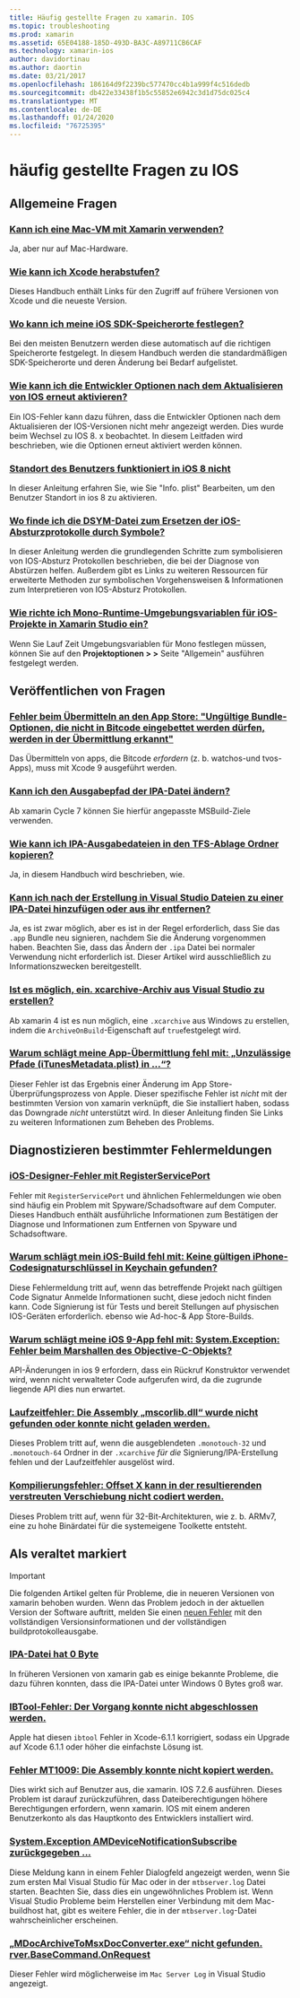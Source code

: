 ```yaml
---
title: Häufig gestellte Fragen zu xamarin. IOS
ms.topic: troubleshooting
ms.prod: xamarin
ms.assetid: 65E04188-185D-493D-BA3C-A89711CB6CAF
ms.technology: xamarin-ios
author: davidortinau
ms.author: daortin
ms.date: 03/21/2017
ms.openlocfilehash: 186164d9f2239bc577470cc4b1a999f4c516dedb
ms.sourcegitcommit: db422e33438f1b5c55852e6942c3d1d75dc025c4
ms.translationtype: MT
ms.contentlocale: de-DE
ms.lasthandoff: 01/24/2020
ms.locfileid: "76725395"
---
```

# <a name="ios-frequently-asked-questions"></a>häufig gestellte Fragen zu IOS

## <a name="general-questions"></a>Allgemeine Fragen

### <a name="can-i-use-a-mac-vm-with-xamarinmac-vmmd"></a>[Kann ich eine Mac-VM mit Xamarin verwenden?](mac-vm.md)
Ja, aber nur auf Mac-Hardware.

### <a name="how-can-i-downgrade-xcodedowngrade-xcodemd"></a>[Wie kann ich Xcode herabstufen?](downgrade-xcode.md)
Dieses Handbuch enthält Links für den Zugriff auf frühere Versionen von Xcode und die neueste Version.

### <a name="where-can-i-set-my-ios-sdk-locationsios-sdkmd"></a>[Wo kann ich meine iOS SDK-Speicherorte festlegen?](ios-sdk.md)
Bei den meisten Benutzern werden diese automatisch auf die richtigen Speicherorte festgelegt. In diesem Handbuch werden die standardmäßigen SDK-Speicherorte und deren Änderung bei Bedarf aufgelistet.

### <a name="how-can-i-reenable-developer-options-after-updating-iosupdate-developer-optionsmd"></a>[Wie kann ich die Entwickler Optionen nach dem Aktualisieren von IOS erneut aktivieren?](update-developer-options.md)
Ein IOS-Fehler kann dazu führen, dass die Entwickler Optionen nach dem Aktualisieren der IOS-Versionen nicht mehr angezeigt werden. Dies wurde beim Wechsel zu IOS 8. x beobachtet. In diesem Leitfaden wird beschrieben, wie die Optionen erneut aktiviert werden können.

### <a name="user-location-not-working-in-ios-8ios8-user-locationmd"></a>[Standort des Benutzers funktioniert in iOS 8 nicht](ios8-user-location.md)
In dieser Anleitung erfahren Sie, wie Sie "Info. plist" Bearbeiten, um den Benutzer Standort in ios 8 zu aktivieren.

### <a name="where-can-i-find-the-dsym-file-to-symbolicate-ios-crash-logssymbolicate-ios-crashmd"></a>[Wo finde ich die DSYM-Datei zum Ersetzen der iOS-Absturzprotokolle durch Symbole?](symbolicate-ios-crash.md)
In dieser Anleitung werden die grundlegenden Schritte zum symbolisieren von IOS-Absturz Protokollen beschrieben, die bei der Diagnose von Abstürzen helfen. Außerdem gibt es Links zu weiteren Ressourcen für erweiterte Methoden zur symbolischen Vorgehensweisen & Informationen zum Interpretieren von IOS-Absturz Protokollen.

### <a name="how-do-i-set-mono-runtime-environment-variables-for-ios-projects-in-xamarin-studioxs-mono-runtimemd"></a>[Wie richte ich Mono-Runtime-Umgebungsvariablen für iOS-Projekte in Xamarin Studio ein?](xs-mono-runtime.md)
Wenn Sie Lauf Zeit Umgebungsvariablen für Mono festlegen müssen, können Sie auf den **Projektoptionen > >** Seite "Allgemein" ausführen festgelegt werden.

## <a name="publishing-questions"></a>Veröffentlichen von Fragen

### <a name="error-when-submitting-to-app-store-invalid-bundle---options-not-allowed-to-be-embedded-in-bitcode-are-detected-in-the-submissioninvalid-bundle-bitcodemd"></a>[Fehler beim Übermitteln an den App Store: "Ungültige Bundle-Optionen, die nicht in Bitcode eingebettet werden dürfen, werden in der Übermittlung erkannt"](invalid-bundle-bitcode.md)

Das Übermitteln von apps, die Bitcode _erfordern_ (z. b. watchos-und tvos-Apps), muss mit Xcode 9 ausgeführt werden.

### <a name="can-i-change-the-output-path-of-the-ipa-fileipa-output-pathmd"></a>[Kann ich den Ausgabepfad der IPA-Datei ändern?](ipa-output-path.md)
Ab xamarin Cycle 7 können Sie hierfür angepasste MSBuild-Ziele verwenden.

### <a name="how-can-i-copy-ipa-output-files-to-the-tfs-drop-folderipa-tfsmd"></a>[Wie kann ich IPA-Ausgabedateien in den TFS-Ablage Ordner kopieren?](ipa-tfs.md)
Ja, in diesem Handbuch wird beschrieben, wie.

### <a name="can-i-add-files-to-or-remove-files-from-an-ipa-file-after-building-it-in-visual-studiomodify-ipamd"></a>[Kann ich nach der Erstellung in Visual Studio Dateien zu einer IPA-Datei hinzufügen oder aus ihr entfernen?](modify-ipa.md)
Ja, es ist zwar möglich, aber es ist in der Regel erforderlich, dass Sie das `.app` Bundle neu signieren, nachdem Sie die Änderung vorgenommen haben. Beachten Sie, dass das Ändern der `.ipa` Datei bei normaler Verwendung nicht erforderlich ist. Dieser Artikel wird ausschließlich zu Informationszwecken bereitgestellt.

### <a name="is-it-possible-to-create-a-xcarchive-archive-from-visual-studiocreate-xcarchivemd"></a>[Ist es möglich, ein. xcarchive-Archiv aus Visual Studio zu erstellen?](create-xcarchive.md)
Ab xamarin 4 ist es nun möglich, eine `.xcarchive` aus Windows zu erstellen, indem die `ArchiveOnBuild`-Eigenschaft auf `true`festgelegt wird.

### <a name="why-does-my-app-submission-fail-with-disallowed-paths--itunesmetadataplist--found-at--itunesmetadata-disallowed-pathsmd"></a>[Warum schlägt meine App-Übermittlung fehl mit: „Unzulässige Pfade (iTunesMetadata.plist) in ...“?](itunesmetadata-disallowed-paths.md)
Dieser Fehler ist das Ergebnis einer Änderung im App Store-Überprüfungsprozess von Apple. Dieser spezifische Fehler ist _nicht_ mit der bestimmten Version von xamarin verknüpft, die Sie installiert haben, sodass das Downgrade _nicht_ unterstützt wird. In dieser Anleitung finden Sie Links zu weiteren Informationen zum Beheben des Problems.

## <a name="diagnosing-specific-error-messages"></a>Diagnostizieren bestimmter Fehlermeldungen

### <a name="ios-designer-error-with-registerserviceporterror-registerserviceportmd"></a>[iOS-Designer-Fehler mit RegisterServicePort](error-registerserviceport.md)
Fehler mit `RegisterServicePort` und ähnlichen Fehlermeldungen wie oben sind häufig ein Problem mit Spyware/Schadsoftware auf dem Computer. Dieses Handbuch enthält ausführliche Informationen zum Bestätigen der Diagnose und Informationen zum Entfernen von Spyware und Schadsoftware.

### <a name="why-does-my-ios-build-fail-with-no-valid-iphone-code-signing-keys-found-in-keychainno-codesigning-keysmd"></a>[Warum schlägt mein iOS-Build fehl mit: Keine gültigen iPhone-Codesignaturschlüssel in Keychain gefunden?](no-codesigning-keys.md)
Diese Fehlermeldung tritt auf, wenn das betreffende Projekt nach gültigen Code Signatur Anmelde Informationen sucht, diese jedoch nicht finden kann. Code Signierung ist für Tests und bereit Stellungen auf physischen IOS-Geräten erforderlich. ebenso wie Ad-hoc-& App Store-Builds.

### <a name="why-does-my-ios-9-app-fail-with-systemexception-failed-to-marshal-the-objective-c-objectexception-marshal-obj-cmd"></a>[Warum schlägt meine iOS 9-App fehl mit: System.Exception: Fehler beim Marshallen des Objective-C-Objekts?](exception-marshal-obj-c.md)
API-Änderungen in ios 9 erfordern, dass ein Rückruf Konstruktor verwendet wird, wenn nicht verwalteter Code aufgerufen wird, da die zugrunde liegende API dies nun erwartet.

### <a name="runtime-error-the-assembly-mscorlibdll-was-not-found-or-could-not-be-loadederror-mscorlib-not-foundmd"></a>[Laufzeitfehler: Die Assembly „mscorlib.dll“ wurde nicht gefunden oder konnte nicht geladen werden.](error-mscorlib-not-found.md)
Dieses Problem tritt auf, wenn die ausgeblendeten `.monotouch-32` und `.monotouch-64` Ordner in der `.xcarchive` *für die* Signierung/IPA-Erstellung fehlen und der Laufzeitfehler ausgelöst wird.

### <a name="compile-error-can-not-encode-offset-x-in-resulting-scattered-relocationerror-encode-offset-scattered-relocationmd"></a>[Kompilierungsfehler: Offset X kann in der resultierenden verstreuten Verschiebung nicht codiert werden.](error-encode-offset-scattered-relocation.md)
Dieses Problem tritt auf, wenn für 32-Bit-Architekturen, wie z. b. ARMv7, eine zu hohe Binärdatei für die systemeigene Toolkette entsteht.

## <a name="deprecated"></a>Als veraltet markiert

> [!IMPORTANT]
> Die folgenden Artikel gelten für Probleme, die in neueren Versionen von xamarin behoben wurden. Wenn das Problem jedoch in der aktuellen Version der Software auftritt, melden Sie einen [neuen Fehler](~/cross-platform/troubleshooting/questions/howto-file-bug.md) mit den vollständigen Versionsinformationen und der vollständigen buildprotokolleausgabe.

### <a name="ipa-file-is-0-bytesipa-zero-bytesmd"></a>[IPA-Datei hat 0 Byte](ipa-zero-bytes.md)
In früheren Versionen von xamarin gab es einige bekannte Probleme, die dazu führen konnten, dass die IPA-Datei unter Windows 0 Bytes groß war.

### <a name="ibtool-error-the-operation-couldnt-be-completederror-ibtoolmd"></a>[IBTool-Fehler: Der Vorgang konnte nicht abgeschlossen werden.](error-ibtool.md)
Apple hat diesen `ibtool` Fehler in Xcode-6.1.1 korrigiert, sodass ein Upgrade auf Xcode 6.1.1 oder höher die einfachste Lösung ist.

### <a name="error-mt1009-could-not-copy-the-assemblyerror-mt1009md"></a>[Fehler MT1009: Die Assembly konnte nicht kopiert werden.](error-mt1009.md)
Dies wirkt sich auf Benutzer aus, die xamarin. IOS 7.2.6 ausführen. Dieses Problem ist darauf zurückzuführen, dass Dateiberechtigungen höhere Berechtigungen erfordern, wenn xamarin. IOS mit einem anderen Benutzerkonto als das Hauptkonto des Entwicklers installiert wird.

### <a name="systemexception-amdevicenotificationsubscribe-returned-exception-amddevicenotificationsubscribemd"></a>[System.Exception AMDeviceNotificationSubscribe zurückgegeben ...](exception-amddevicenotificationsubscribe.md)
Diese Meldung kann in einem Fehler Dialogfeld angezeigt werden, wenn Sie zum ersten Mal Visual Studio für Mac oder in der `mtbserver.log` Datei starten. Beachten Sie, dass dies ein ungewöhnliches Problem ist. Wenn Visual Studio Probleme beim Herstellen einer Verbindung mit dem Mac-buildhost hat, gibt es weitere Fehler, die in der `mtbserver.log`-Datei wahrscheinlicher erscheinen.

### <a name="mdocarchivetomsxdocconverterexe-not-found-rverbasecommandonrequestmdocarchivetomsxdocconverter-not-foundmd"></a>[„MDocArchiveToMsxDocConverter.exe“ nicht gefunden. rver.BaseCommand.OnRequest](mdocarchivetomsxdocconverter-not-found.md)
Dieser Fehler wird möglicherweise im `Mac Server Log` in Visual Studio angezeigt.
